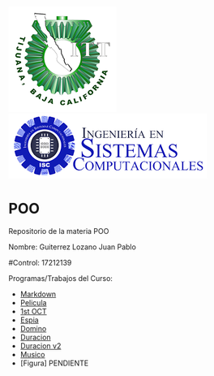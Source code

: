 ![alt text](https://github.com/DigitalSnakedotexe/POO/blob/master/Logos/logo_ITT1.png "Logo ITT")
![alt text](https://github.com/DigitalSnakedotexe/POO/blob/master/Logos/Smal%20ISC.png "Logo Carrera")
# POO
Repositorio de la materia POO


Nombre: Guiterrez Lozano Juan Pablo    

#Control: 17212139

Programas/Trabajos del Curso:
- [Markdown](https://github.com/DigitalSnakedotexe/POO/tree/master/SETUP)
- [Pelicula](https://github.com/DigitalSnakedotexe/POO/blob/master/Programas%20del%20curso/Pelicula/Pelicula.cs)
- [1st OCT](https://github.com/DigitalSnakedotexe/POO/blob/master/Programas%20del%20curso/1Oct/1Oct.cs)
- [Espia](https://github.com/DigitalSnakedotexe/POO/blob/master/Programas%20del%20curso/Espias/Espias.txt)
- [Domino](https://github.com/DigitalSnakedotexe/POO/blob/master/Programas%20del%20curso/Domino/Domino.txt)
- [Duracion](https://github.com/DigitalSnakedotexe/POO/blob/master/Programas%20del%20curso/Duracion/Duracion%20v1.txt)
- [Duracion v2](https://github.com/DigitalSnakedotexe/POO/blob/master/Programas%20del%20curso/Duracion/Duracion%20v2.txt)
- [Musico](https://github.com/DigitalSnakedotexe/POO/blob/master/Programas%20del%20curso/Musico/Musico.txt)
- [Figura] PENDIENTE
